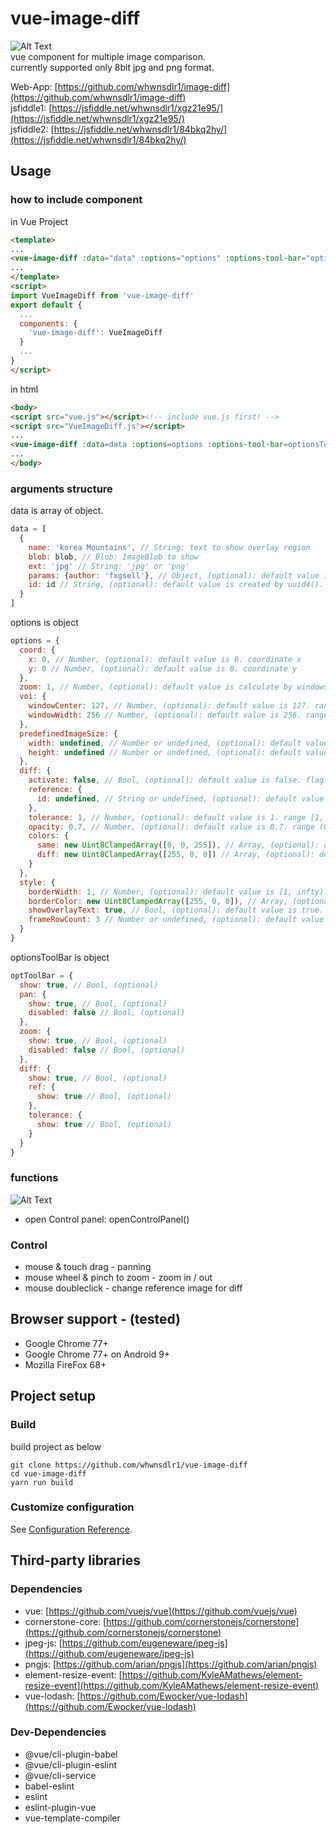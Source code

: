 # vue-image-diff

![Alt Text](https://github.com/whwnsdlr1/vue-image-diff/blob/master/example/example.gif)
<br />
vue component for multiple image comparison.
<br />
currently supported only 8bit jpg and png format.

Web-App: [https://github.com/whwnsdlr1/image-diff](https://github.com/whwnsdlr1/image-diff)
<br />
jsfiddle1: [https://jsfiddle.net/whwnsdlr1/xgz21e95/](https://jsfiddle.net/whwnsdlr1/xgz21e95/)
<br />
jsfiddle2: [https://jsfiddle.net/whwnsdlr1/84bkq2hy/](https://jsfiddle.net/whwnsdlr1/84bkq2hy/)
<br />

## Usage
### how to include component
in Vue Project
```html
<template>
...
<vue-image-diff :data="data" :options="options" :options-tool-bar="optionsToolBar" />
...
</template>
<script>
import VueImageDiff from 'vue-image-diff'
export default {
  ...
  components: {
    'vue-image-diff': VueImageDiff
  }
  ...
}
</script>
```

in html
```html
<body>
<script src="vue.js"></script><!-- include vue.js first! -->
<script src="VueImageDiff.js"></script>
...
<vue-image-diff :data=data :options=options :options-tool-bar=optionsToolBar />
...
</body>
```

### arguments structure
data is array of object.
```js
data = [
  {
    name: 'korea Mountains', // String: text to show overlay region
    blob: blob, // Blob: ImageBlob to show
    ext: 'jpg' // String: 'jpg' or 'png'
    params: {author: 'fxgsell'}, // Object, (optional): default value is {}. text to show overlay region
    id: id // String, (optional): default value is created by uuid4(). unique id 
  }
]
```

options is object
```js
options = {
  coord: {
    x: 0, // Number, (optional): default value is 0. coordinate x
    y: 0 // Number, (optional): default value is 0. coordinate y
  },
  zoom: 1, // Number, (optional): default value is calculate by windows. zoom, scale value. 1 is original scale
  voi: {
    windowCenter: 127, // Number, (optional): default value is 127. range (0, 255]. adjust brightness
    windowWidth: 256 // Number, (optional): default value is 256. range (1, 256]. adjust contrast
  },
  predefinedImageSize: {
    width: undefined, // Number or undefined, (optional): default value in undefined. width to be resized. if not set, other images are resized based on the first image size.
    height: undefined // Number or undefined, (optional): default value in undefined. height to be resized. if not set, other images are resized based on the first image size.
  },
  diff: {
    activate: false, // Bool, (optional): default value is false. flag to show diff ovelary
    reference: {
      id: undefined, // String or undefined, (optional): default value is undefined. base image to diff. if not set, it is selected as the first image.
    },
    tolerance: 1, // Number, (optional): default value is 1. range [1, 441]. if difference value(Mean Square Error) is greater than or equal tolerance, pixel is set difference-tag. opposite, set same-tag less than tolerance. ![equation](http://latex.codecogs.com/png.latex?%5Csum_%7BP%7D%5E%7Bp%7D%28%5Csqrt%7B%28R_%7Bp1%7D-R_%7Bp2%7D%29%5E%7B2%7D%20&plus;%20%28G_%7Bp1%7D-G_%7Bp2%7D%29%5E%7B2%7D%20&plus;%20%28B_%7Bp1%7D-B_%7Bp2%7D%29%5E%7B2%7D%7D%29)
    opacity: 0.7, // Number, (optional): default value is 0.7. range (0, 1). opacity of diff overlay
    colors: {
      same: new Uint8ClampedArray([0, 0, 255]), // Array, (optional): default value is [0, 0, 255]. color rgb of same-tag pixel
      diff: new Uint8ClampedArray([255, 0, 0]) // Array, (optional): default value is [0, 0, 255]. color rgb of diff-tag pixel
    }
  },
  style: {
    borderWidth: 1, // Number, (optional): default value is [1, infty). border width between frames.
    borderColor: new Uint8ClampedArray([255, 0, 0]), // Array, (optional): default value is [255, 0, 0]. color rgb of border
    showOverlayText: true, // Bool, (optional): default value is true. flag to show overlay text
    frameRowCount: 3 // Number or undefined, (optional): default value is undefined. range [1, infty). frame row count. if not set, calcuate by data length.
  }
}
```

optionsToolBar is object
```js
optToolBar = {
  show: true, // Bool, (optional)
  pan: {
    show: true, // Bool, (optional)
    disabled: false // Bool, (optional)
  },
  zoom: {
    show: true, // Bool, (optional)
    disabled: false // Bool, (optional)
  },
  diff: {
    show: true, // Bool, (optional)
    ref: {
      show: true // Bool, (optional)
    },
    tolerance: {
      show: true // Bool, (optional)
    }
  }
}
```
### functions
![Alt Text](https://github.com/whwnsdlr1/vue-image-diff/blob/master/example/control_panel.png)
- open Control panel: openControlPanel()


### Control
- mouse & touch drag - panning
- mouse wheel & pinch to zoom - zoom in / out
- mouse doubleclick - change reference image for diff

## Browser support - (tested)
- Google Chrome 77+
- Google Chrome 77+ on Android 9+
- Mozilla FireFox 68+

## Project setup
### Build
build project as below
```
git clone https://github.com/whwnsdlr1/vue-image-diff
cd vue-image-diff
yarn run build
```
### Customize configuration
See [Configuration Reference](https://cli.vuejs.org/config/).

## Third-party libraries
### Dependencies
- vue: [https://github.com/vuejs/vue](https://github.com/vuejs/vue)
- cornerstone-core: [https://github.com/cornerstonejs/cornerstone](https://github.com/cornerstonejs/cornerstone)
- jpeg-js: [https://github.com/eugeneware/jpeg-js](https://github.com/eugeneware/jpeg-js)
- pngjs: [https://github.com/arian/pngjs](https://github.com/arian/pngjs)
- element-resize-event: [https://github.com/KyleAMathews/element-resize-event](https://github.com/KyleAMathews/element-resize-event)
- vue-lodash: [https://github.com/Ewocker/vue-lodash](https://github.com/Ewocker/vue-lodash)

### Dev-Dependencies
- @vue/cli-plugin-babel
- @vue/cli-plugin-eslint
- @vue/cli-service
- babel-eslint
- eslint
- eslint-plugin-vue
- vue-template-compiler
